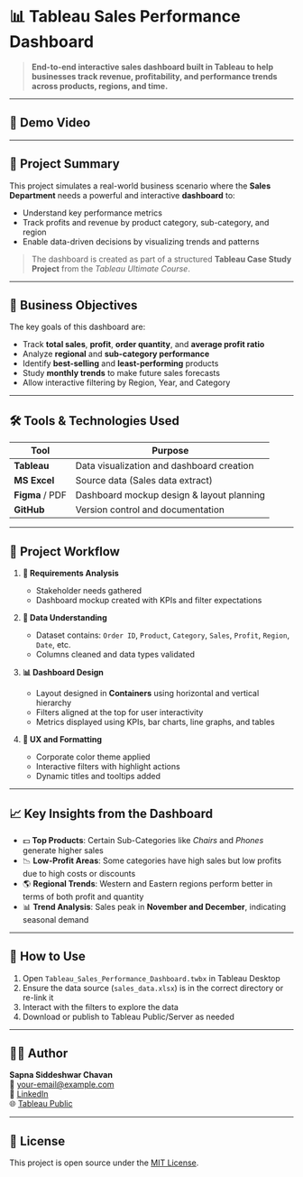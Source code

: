 # 📊 Tableau Sales Performance Dashboard

> **End-to-end interactive sales dashboard built in Tableau to help businesses track revenue, profitability, and performance trends across products, regions, and time.**

---

## 🎥 Demo Video


---

## 🧠 Project Summary

This project simulates a real-world business scenario where the **Sales Department** needs a powerful and interactive **dashboard** to:

- Understand key performance metrics
- Track profits and revenue by product category, sub-category, and region
- Enable data-driven decisions by visualizing trends and patterns

> The dashboard is created as part of a structured **Tableau Case Study Project** from the *Tableau Ultimate Course*.

---

## 🎯 Business Objectives

The key goals of this dashboard are:

- Track **total sales**, **profit**, **order quantity**, and **average profit ratio**
- Analyze **regional** and **sub-category performance**
- Identify **best-selling** and **least-performing** products
- Study **monthly trends** to make future sales forecasts
- Allow interactive filtering by Region, Year, and Category

---

## 🛠️ Tools & Technologies Used

| Tool           | Purpose                                  |
|----------------|-------------------------------------------|
| **Tableau**    | Data visualization and dashboard creation |
| **MS Excel**   | Source data (Sales data extract)          |
| **Figma** / PDF | Dashboard mockup design & layout planning |
| **GitHub**     | Version control and documentation         |

---

## 🧱 Project Workflow

1. **🧾 Requirements Analysis**
   - Stakeholder needs gathered
   - Dashboard mockup created with KPIs and filter expectations

2. **📂 Data Understanding**
   - Dataset contains: `Order ID`, `Product`, `Category`, `Sales`, `Profit`, `Region`, `Date`, etc.
   - Columns cleaned and data types validated

3. **📊 Dashboard Design**
   - Layout designed in **Containers** using horizontal and vertical hierarchy
   - Filters aligned at the top for user interactivity
   - Metrics displayed using KPIs, bar charts, line graphs, and tables

4. **🎨 UX and Formatting**
   - Corporate color theme applied
   - Interactive filters with highlight actions
   - Dynamic titles and tooltips added

---

## 📈 Key Insights from the Dashboard

- 💵 **Top Products**: Certain Sub-Categories like *Chairs* and *Phones* generate higher sales
- 📉 **Low-Profit Areas**: Some categories have high sales but low profits due to high costs or discounts
- 🌎 **Regional Trends**: Western and Eastern regions perform better in terms of both profit and quantity
- 📊 **Trend Analysis**: Sales peak in **November and December**, indicating seasonal demand

---

## 🧪 How to Use

1. Open `Tableau_Sales_Performance_Dashboard.twbx` in Tableau Desktop
2. Ensure the data source (`sales_data.xlsx`) is in the correct directory or re-link it
3. Interact with the filters to explore the data
4. Download or publish to Tableau Public/Server as needed

---

## 🙋‍♀️ Author

**Sapna Siddeshwar Chavan**  
📧 your-email@example.com  
🔗 [LinkedIn](https://linkedin.com/in/your-profile)  
🌐 [Tableau Public](https://your-portfolio-site.com)

---

## 📜 License

This project is open source under the [MIT License](LICENSE).



